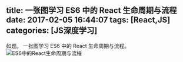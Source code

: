 title: 一张图学习 ES6 中的 React 生命周期与流程
date: 2017-02-05 16:44:07
tags: [React,JS]
categories: [JS深度学习]
---
如题。
一张图学习 ES6 中的 React 生命周期与流程。
![ES6中的React生命周期与流程](http://ww1.sinaimg.cn/large/82d12951gy1fcfn6l85jfj20z1152n23)
